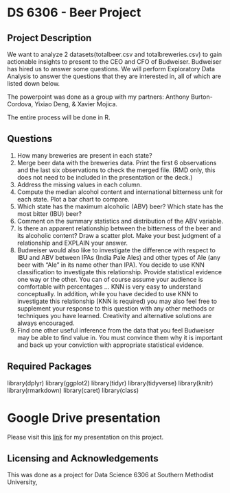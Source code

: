 # DS 6306 - Beer Project

## Project Description
We want to analyze 2 datasets(totalbeer.csv and totalbreweries.csv) to gain actionable insights to present to the CEO and CFO of Budweiser. Budweiser has hired us to answer some questions. We will perform Exploratory Data Analysis to answer the questions that they are interested in, all of which are listed down below.

The powerpoint was done as a group with my partners: Anthony Burton-Cordova, Yixiao Deng, & Xavier Mojica.

The entire process will be done in R.

## Questions
1. How many breweries are present in each state?
2. Merge beer data with the breweries data. Print the first 6 observations and the last six observations to check the merged file.  (RMD only, this does not need to be included in the presentation or the deck.)
3. Address the missing values in each column.
4. Compute the median alcohol content and international bitterness unit for each state. Plot a bar chart to compare.
5. Which state has the maximum alcoholic (ABV) beer? Which state has the most bitter (IBU) beer?
6. Comment on the summary statistics and distribution of the ABV variable.
7. Is there an apparent relationship between the bitterness of the beer and its alcoholic content? Draw a scatter plot.  Make your best judgment of a relationship and EXPLAIN your answer.
8. Budweiser would also like to investigate the difference with respect to IBU and ABV between IPAs (India Pale Ales) and other types of Ale (any beer with “Ale” in its name other than IPA).  You decide to use KNN classification to investigate this relationship.  Provide statistical evidence one way or the other. You can of course assume your audience is comfortable with percentages … KNN is very easy to understand conceptually.
In addition, while you have decided to use KNN to investigate this relationship (KNN is required) you may also feel free to supplement your response to this question with any other methods or techniques you have learned.  Creativity and alternative solutions are always encouraged.  
9. Find one other useful inference from the data that you feel Budweiser may be able to find value in.  You must convince them why it is important and back up your conviction with appropriate statistical evidence.

## Required Packages
library(dplyr)
library(ggplot2)
library(tidyr)
library(tidyverse)
library(knitr)
library(rmarkdown)
library(caret)
library(class)

# Google Drive presentation
Please visit this [link](https://drive.google.com/file/d/1J7jVk0x34jSrC-mo0A2ze1lgJp6ig-NJ/view?usp=sharing) for my presentation on this project.

## Licensing and Acknowledgements
This was done as a project for Data Science 6306 at Southern Methodist University,
